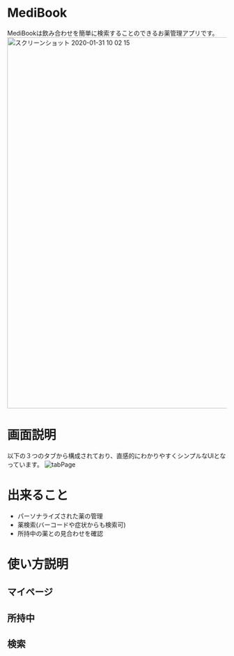 # MediBook
MediBookは飲み合わせを簡単に検索することのできるお薬管理アプリです。
<img width="850" alt="スクリーンショット 2020-01-31 10 02 15" src="https://user-images.githubusercontent.com/50616084/73503877-d0b66000-4410-11ea-9928-beba3558bfd5.png">

# 画面説明
以下の３つのタブから構成されており、直感的にわかりやすくシンプルなUIとなっています。
![tabPage](https://user-images.githubusercontent.com/50616084/73503563-f42cdb00-440f-11ea-8211-986ae6f74e5a.png)

# 出来ること
- パーソナライズされた薬の管理
- 薬検索(バーコードや症状からも検索可)
- 所持中の薬との見合わせを確認

# 使い方説明

## マイページ

## 所持中

## 検索


